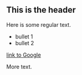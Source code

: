 ## This is the header

Here is some regular text.

 * bullet 1
 * bullet 2

[link to Google](http://www.google.com)

More text.